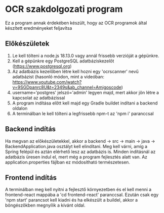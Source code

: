# OCR szakdolgozati program

Ez a program annak érdekében készült, hogy az OCR programok által készített eredményeket feljavítsa

## Előkészületek

1. Le kell tölteni a node.js 18.13.0 vagy annál frissebb verzióját a gépünkre.
2. Kell a gépünkre egy PostgreSQL adatbáziskezelőt (https://www.postgresql.org)
3. Az adatbázis kezelőben létre kell hozni egy 'ocrscanner' nevű adatbázist (hasonló módon, mint a videóban: https://www.youtube.com/watch?v=9SGDpanrc8U&t=2349s&ab_channel=Amigoscode)
4. username='postgres' jelszó='admin' legyen majd, mert akkor jön létre a kapcsolat az adatbázissal
5. A program indítása előtt kell majd egy Gradle buildet indítani a backend oldalon
6. A terminálban le kell tölteni a legfrissebb npm-t az 'npm i' paranccsal

## Backend indítás

Ha megvan az előkészületekkel, akkor a backend -> src -> main -> java -> BackendApplication.java osztályt kell elindítani.
Meg kell várni, amíg a Spring felépül és aztán elérhető lesz az adatbázis is.
Minden indításnál az adatbázis üresen indul el, mert még a program fejlesztés alatt van.
Az application.properties fájlban ez módosítható természetesen.

## Frontend indítás

A terminálban meg kell nyitni a fejlesztő környezetben és el kell menni a frontend-react mappába a 'cd frontend-react' paranccsal.
Ezután csak egy 'npm start' parancsot kell kiadni és ha elkészült a buildel, akkor a böngészőkben megnyílik a kívánt oldal.
